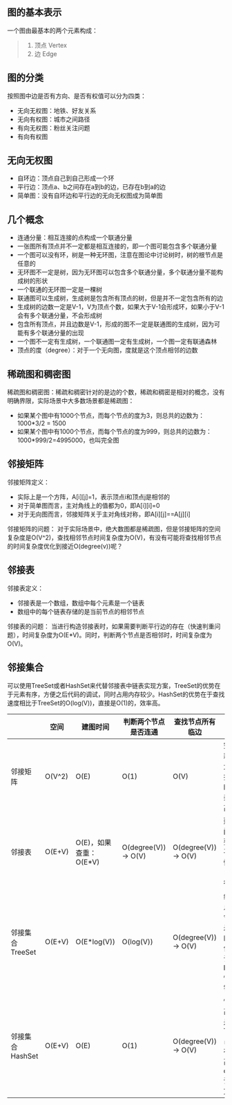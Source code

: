 ## 图的基本表示
一个图由最基本的两个元素构成：
> 1. 顶点 Vertex
> 2. 边 Edge

## 图的分类
按照图中边是否有方向、是否有权值可以分为四类：
- 无向无权图：地铁、好友关系
- 无向有权图：城市之间路径
- 有向无权图：粉丝关注问题
- 有向有权图

## 无向无权图
- 自环边：顶点自己到自己形成一个环
- 平行边：顶点a、b之间存在a到b的边，已存在b到a的边
- 简单图：没有自环边和平行边的无向无权图成为简单图

## 几个概念
- 连通分量：相互连接的点构成一个联通分量
- 一张图所有顶点并不一定都是相互连接的，即一个图可能包含多个联通分量
- 一个图可以没有环，树是一种无环图，注意在图论中讨论树时，树的根节点是任意的
- 无环图不一定是树，因为无环图可以包含多个联通分量，多个联通分量不能构成树的形状
- 一个联通的无环图一定是一棵树
- 联通图可以生成树，生成树是包含所有顶点的树，但是并不一定包含所有的边
- 生成树的边数一定是V-1，V为顶点个数，如果大于V-1会形成环，如果小于V-1会有多个联通分量，不会形成树
- 包含所有顶点，并且边数是V-1，形成的图不一定是联通图的生成树，因为可能有多个联通分量的出现
- 一个图不一定有生成树，一个联通图一定有生成树，一个图一定有联通森林
- 顶点的度（degree）：对于一个无向图，度就是这个顶点相邻的边数

## 稀疏图和稠密图
稀疏图和稠密图：稀疏和稠密针对的是边的个数，稀疏和稠密是相对的概念，没有明确界限，实际场景中大多数场景都是稀疏图：
- 如果某个图中有1000个节点，而每个节点的度为3，则总共的边数为：1000*3/2 = 1500
- 如果某个图中有1000个节点，而每个节点的度为999，则总共的边数为：1000*999/2=4995000，也叫完全图

## 邻接矩阵
邻接矩阵定义：
- 实际上是一个方阵，A[i][j]=1，表示顶点i和顶点j是相邻的
- 对于简单图而言，主对角线上的值都为0，即A[i][i]=0
- 对于无向图而言，邻接矩阵关于主对角线对称，即A[i][j]==A[j][i]

邻接矩阵的问题：
对于实际场景中，绝大数图都是稀疏图，但是邻接矩阵的空间复杂度是O(V^2)，查找相邻节点时间复杂度为O(V)，有没有可能将查找相邻节点的时间复杂度优化到接近O(degree(v))呢？

## 邻接表
邻接表定义：
- 邻接表是一个数组，数组中每个元素是一个链表
- 数组中的每个链表存储的是当前节点的相邻节点

邻接表的问题：
当进行构造邻接表时，如果需要判断平行边的存在（快速判重问题），时间复杂度为O(E*V)。同时，判断两个节点是否相邻时，时间复杂度为O(V)。

## 邻接集合
可以使用TreeSet或者HashSet来代替邻接表中链表实现方案，TreeSet的优势在于元素有序，方便之后代码的调试，同时占用内存较少。HashSet的优势在于查找速度相比于TreeSet的O(log(V))，直接是O(1)的，效率高。



|                 | 空间   | 建图时间               | 判断两个节点是否连通     | 查找节点所有临边      | 特点                                                   |
| --------------- | ------ | ---------------------- | ------------------------ | --------------------- | ------------------------------------------------------ |
| 邻接矩阵        | O(V^2) | O(E)                   | O(1)                     | O(V)                  | 空间消耗过大，查找临边时间复杂度过高                   |
| 邻接表          | O(E+V) | O(E)，如果查重：O(E*V) | O(degree(V))     -> O(V) | O(degree(V))  -> O(V) | 建图时间在需要判断平行边情况下复杂度待优化             |
| 邻接集合TreeSet | O(E+V) | O(E*log(V))            | O(log(V))                | O(degree(V))  -> O(V) | 给定节点的相邻节点是有序的，方便调试，log(V)性能不错   |
| 邻接集合HashSet | O(E+V) | O(E)                   | O(1)                     | O(degree(V))  -> O(V) | 性能极高，但是相对TreeSet占用内存稍高，debug调试不方便 |

